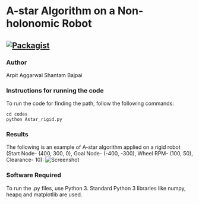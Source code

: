 # A-star Algorithm on a Non-holonomic Robot

[![Packagist](https://img.shields.io/packagist/l/doctrine/orm.svg)](LICENSE.md)
---


### Author
Arpit Aggarwal Shantam Bajpai


### Instructions for running the code
To run the code for finding the path, follow the following commands:

```
cd codes
python Astar_rigid.py
```


### Results
The following is an example of A-star algorithm applied on a rigid robot (Start Node- (400, 300, 0), Goal Node- (-400, -300), Wheel RPM- (100, 50), Clearance- 10):
![Screenshot](output/output.png)


### Software Required
To run the .py files, use Python 3. Standard Python 3 libraries like numpy, heapq and matplotlib are used.
